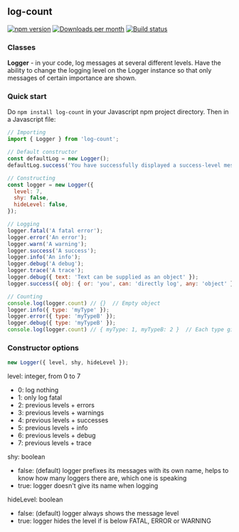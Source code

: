 ## log-count

[![npm version](https://badge.fury.io/js/log-count.svg)](https://badge.fury.io/js/log-count)
[![Downloads per month](https://img.shields.io/npm/dy/log-count.svg?maxAge=31536000)](https://github.com/davidryan59/log-count)
[![Build status](https://travis-ci.org/davidryan59/log-count.svg?master)](https://travis-ci.org/davidryan59)

### Classes

**Logger** - in your code, log messages at several different levels. Have the ability to change the logging level on the Logger instance so that only messages of certain importance are shown.

### Quick start

Do `npm install log-count` in your Javascript npm project directory. Then in a Javascript file:

``` js
// Importing
import { Logger } from 'log-count';

// Default constructor
const defaultLog = new Logger();
defaultLog.success('You have successfully displayed a success-level message using log-count');

// Constructing
const logger = new Logger({
  level: 7,
  shy: false,
  hideLevel: false,
});

// Logging
logger.fatal('A fatal error');
logger.error('An error');
logger.warn('A warning');
logger.success('A success');
logger.info('An info');
logger.debug('A debug');
logger.trace('A trace');
logger.debug({ text: 'Text can be supplied as an object' });
logger.success({ obj: { or: 'you', can: 'directly log', any: 'object' } });

// Counting
console.log(logger.count) // {}  // Empty object
logger.info({ type: 'myType' });
logger.error({ type: 'myTypeB' });
logger.debug({ type: 'myTypeB' });
console.log(logger.count) // { myType: 1, myTypeB: 2 }  // Each type gives a separate counter
```

### Constructor options

``` js
new Logger({ level, shy, hideLevel });
```

level: integer, from 0 to 7
- 0: log nothing
- 1: only log fatal
- 2: previous levels + errors
- 3: previous levels + warnings
- 4: previous levels + successes
- 5: previous levels + info
- 6: previous levels + debug
- 7: previous levels + trace

shy: boolean
- false: (default) logger prefixes its messages with its own name, helps to know how many loggers there are, which one is speaking
- true:  logger doesn't give its name when logging

hideLevel: boolean
- false: (default) logger always shows the message level
- true:  logger hides the level if is below FATAL, ERROR or WARNING

